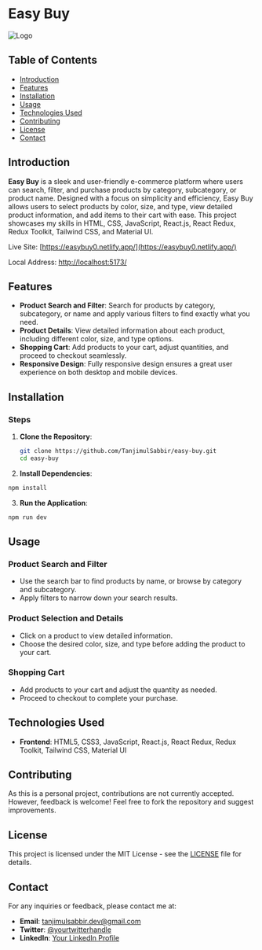# Easy Buy

![Logo](link_to_your_logo_image)

## Table of Contents

- [Introduction](#introduction)
- [Features](#features)
- [Installation](#installation)
- [Usage](#usage)
- [Technologies Used](#technologies-used)
- [Contributing](#contributing)
- [License](#license)
- [Contact](#contact)

## Introduction

**Easy Buy** is a sleek and user-friendly e-commerce platform where users can search, filter, and purchase products by category, subcategory, or product name. Designed with a focus on simplicity and efficiency, Easy Buy allows users to select products by color, size, and type, view detailed product information, and add items to their cart with ease. This project showcases my skills in HTML, CSS, JavaScript, React.js, React Redux, Redux Toolkit, Tailwind CSS, and Material UI.

Live Site: [https://easybuy0.netlify.app/](https://easybuy0.netlify.app/)

Local Address: [http://localhost:5173/](http://localhost:5173/)

## Features

- **Product Search and Filter**: Search for products by category, subcategory, or name and apply various filters to find exactly what you need.
- **Product Details**: View detailed information about each product, including different color, size, and type options.
- **Shopping Cart**: Add products to your cart, adjust quantities, and proceed to checkout seamlessly.
- **Responsive Design**: Fully responsive design ensures a great user experience on both desktop and mobile devices.

## Installation

### Steps

1. **Clone the Repository**:
   ```sh
   git clone https://github.com/TanjimulSabbir/easy-buy.git
   cd easy-buy
2. **Install Dependencies**:
```sh
npm install
```
3. **Run the Application**:
```sh
npm run dev
```

## Usage

### Product Search and Filter

- Use the search bar to find products by name, or browse by category and subcategory.
- Apply filters to narrow down your search results.

### Product Selection and Details

- Click on a product to view detailed information.
- Choose the desired color, size, and type before adding the product to your cart.

### Shopping Cart

- Add products to your cart and adjust the quantity as needed.
- Proceed to checkout to complete your purchase.

## Technologies Used

- **Frontend**: HTML5, CSS3, JavaScript, React.js, React Redux, Redux Toolkit, Tailwind CSS, Material UI

## Contributing

As this is a personal project, contributions are not currently accepted. However, feedback is welcome! Feel free to fork the repository and suggest improvements.

## License

This project is licensed under the MIT License - see the [LICENSE](LICENSE) file for details.

## Contact

For any inquiries or feedback, please contact me at:

- **Email**: [tanjimulsabbir.dev@gmail.com](mailto:tanjimulsabbir.dev@gmail.com)
- **Twitter**: [@yourtwitterhandle](https://twitter.com/yourtwitterhandle)
- **LinkedIn**: [Your LinkedIn Profile](https://linkedin.com/in/yourlinkedinhandle)
